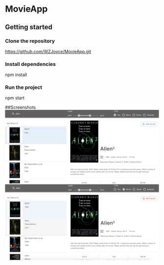# MovieApp

## Getting started

### Clone the repository
https://github.com/WZJoyce/MovieApp.git

### Install dependencies
npm install

### Run the project
npm start

##Screenshots
![Search movies](https://github.com/WZJoyce/MovieApp/blob/main/images/search.png)
![Add a movie to checklist](https://github.com/WZJoyce/MovieApp/blob/main/images/checklist.png)